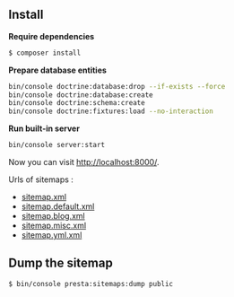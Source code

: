 

## Install

**Require dependencies**

```bash
$ composer install
```

**Prepare database entities**

```bash
bin/console doctrine:database:drop --if-exists --force
bin/console doctrine:database:create
bin/console doctrine:schema:create
bin/console doctrine:fixtures:load --no-interaction
```

**Run built-in server**

```bash
bin/console server:start
```

Now you can visit [http://localhost:8000/](http://localhost:8000/).

Urls of sitemaps :

- [sitemap.xml](http://localhost:8000/sitemap.xml)
- [sitemap.default.xml](http://localhost:8000/sitemap.default.xml)
- [sitemap.blog.xml](http://localhost:8000/sitemap.blog.xml)
- [sitemap.misc.xml](http://localhost:8000/sitemap.misc.xml)
- [sitemap.yml.xml](http://localhost:8000/sitemap.yml.xml)


## Dump the sitemap

```bash
$ bin/console presta:sitemaps:dump public
```
